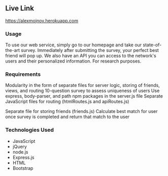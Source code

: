 ## Live Link
https://alexmojnov.herokuapp.com

### Usage

To use our web service, simply go to our homepage and take our state-of-the-art survey. Immediately after submitting the survey, your perfect best friend will pop up. We also have an API you can access to the network's users and their personalized information. For research purposes.

### Requirements

Modularity in the form of separate files for server logic, storing of friends, views, and routing
10-question survey to assess uniqueness of users
Use express, body-parser, and path npm packages in the server.js file
Separate JavaScript files for routing (htmlRoutes.js and apiRoutes.js)

Separate file for storing friends (friends.js)
Calculate best match for user once survey is completed and return that match to the user

### Technologies Used

* JavaScript
* jQuery
* node.js
* Express.js
* HTML
* Bootstrap

